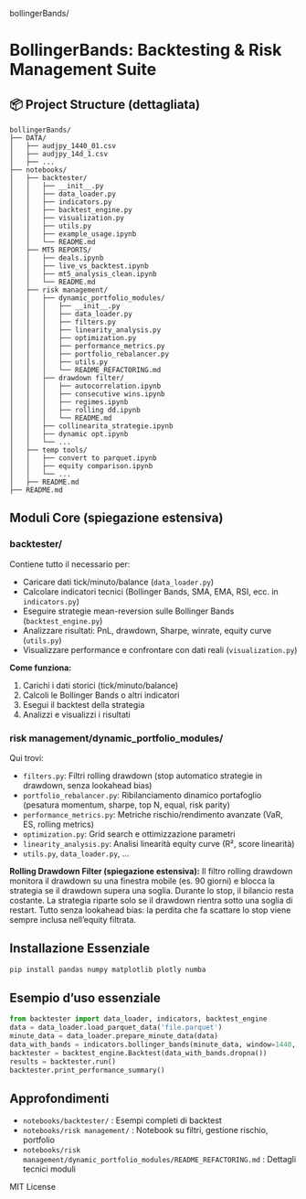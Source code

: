 bollingerBands/

# BollingerBands: Backtesting & Risk Management Suite

## 📦 Project Structure (dettagliata)

```
bollingerBands/
├── DATA/ 
│   ├── audjpy_1440_01.csv
│   ├── audjpy_14d_1.csv
│   ├── ...
├── notebooks/
│   ├── backtester/
│   │   ├── __init__.py
│   │   ├── data_loader.py
│   │   ├── indicators.py
│   │   ├── backtest_engine.py
│   │   ├── visualization.py
│   │   ├── utils.py
│   │   ├── example_usage.ipynb
│   │   └── README.md
│   ├── MT5 REPORTS/
│   │   ├── deals.ipynb
│   │   ├── live_vs_backtest.ipynb
│   │   ├── mt5_analysis_clean.ipynb
│   │   └── README.md
│   ├── risk management/
│   │   ├── dynamic_portfolio_modules/
│   │   │   ├── __init__.py
│   │   │   ├── data_loader.py
│   │   │   ├── filters.py
│   │   │   ├── linearity_analysis.py
│   │   │   ├── optimization.py
│   │   │   ├── performance_metrics.py
│   │   │   ├── portfolio_rebalancer.py
│   │   │   ├── utils.py
│   │   │   └── README_REFACTORING.md
│   │   ├── drawdown filter/
│   │   │   ├── autocorrelation.ipynb
│   │   │   ├── consecutive wins.ipynb
│   │   │   ├── regimes.ipynb
│   │   │   ├── rolling dd.ipynb
│   │   │   └── README.md
│   │   ├── collinearita_strategie.ipynb
│   │   ├── dynamic opt.ipynb
│   │   └── ...
│   ├── temp tools/
│   │   ├── convert to parquet.ipynb
│   │   ├── equity comparison.ipynb
│   │   └── ...
│   ├── README.md
├── README.md
```

## Moduli Core (spiegazione estensiva)

### backtester/
Contiene tutto il necessario per:
- Caricare dati tick/minuto/balance (`data_loader.py`)
- Calcolare indicatori tecnici (Bollinger Bands, SMA, EMA, RSI, ecc. in `indicators.py`)
- Eseguire strategie mean-reversion sulle Bollinger Bands (`backtest_engine.py`)
- Analizzare risultati: PnL, drawdown, Sharpe, winrate, equity curve (`utils.py`)
- Visualizzare performance e confrontare con dati reali (`visualization.py`)

**Come funziona:**
1. Carichi i dati storici (tick/minuto/balance)
2. Calcoli le Bollinger Bands o altri indicatori
3. Esegui il backtest della strategia
4. Analizzi e visualizzi i risultati

### risk management/dynamic_portfolio_modules/
Qui trovi:
- `filters.py`: Filtri rolling drawdown (stop automatico strategie in drawdown, senza lookahead bias)
- `portfolio_rebalancer.py`: Ribilanciamento dinamico portafoglio (pesatura momentum, sharpe, top N, equal, risk parity)
- `performance_metrics.py`: Metriche rischio/rendimento avanzate (VaR, ES, rolling metrics)
- `optimization.py`: Grid search e ottimizzazione parametri
- `linearity_analysis.py`: Analisi linearità equity curve (R², score linearità)
- `utils.py`, `data_loader.py`, ...

**Rolling Drawdown Filter (spiegazione estensiva):**
Il filtro rolling drawdown monitora il drawdown su una finestra mobile (es. 90 giorni) e blocca la strategia se il drawdown supera una soglia. Durante lo stop, il bilancio resta costante. La strategia riparte solo se il drawdown rientra sotto una soglia di restart. Tutto senza lookahead bias: la perdita che fa scattare lo stop viene sempre inclusa nell’equity filtrata.

## Installazione Essenziale
```bash
pip install pandas numpy matplotlib plotly numba
```

## Esempio d’uso essenziale
```python
from backtester import data_loader, indicators, backtest_engine
data = data_loader.load_parquet_data('file.parquet')
minute_data = data_loader.prepare_minute_data(data)
data_with_bands = indicators.bollinger_bands(minute_data, window=1440, num_std_dev=1.0)
backtester = backtest_engine.Backtest(data_with_bands.dropna())
results = backtester.run()
backtester.print_performance_summary()
```

## Approfondimenti
- `notebooks/backtester/` : Esempi completi di backtest
- `notebooks/risk management/` : Notebook su filtri, gestione rischio, portfolio
- `notebooks/risk management/dynamic_portfolio_modules/README_REFACTORING.md` : Dettagli tecnici moduli

MIT License
